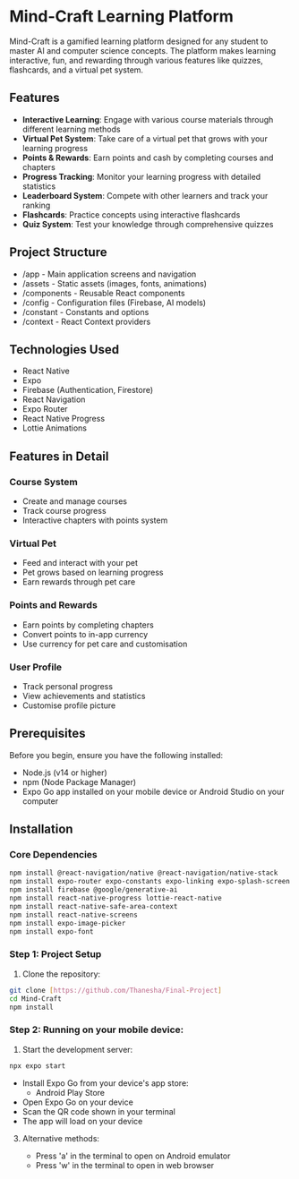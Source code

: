 # Mind-Craft Learning Platform

Mind-Craft is a gamified learning platform designed for any student to master AI and computer science concepts. The platform makes learning interactive, fun, and rewarding through various features like quizzes, flashcards, and a virtual pet system.

## Features

- **Interactive Learning**: Engage with various course materials through different learning methods
- **Virtual Pet System**: Take care of a virtual pet that grows with your learning progress
- **Points & Rewards**: Earn points and cash by completing courses and chapters
- **Progress Tracking**: Monitor your learning progress with detailed statistics
- **Leaderboard System**: Compete with other learners and track your ranking
- **Flashcards**: Practice concepts using interactive flashcards
- **Quiz System**: Test your knowledge through comprehensive quizzes

## Project Structure
- /app - Main application screens and navigation
- /assets - Static assets (images, fonts, animations)
- /components - Reusable React components
- /config - Configuration files (Firebase, AI models)
- /constant - Constants and options
- /context - React Context providers
  
## Technologies Used
- React Native
- Expo
- Firebase (Authentication, Firestore)
- React Navigation
- Expo Router
- React Native Progress
- Lottie Animations

## Features in Detail

### Course System
- Create and manage courses
- Track course progress
- Interactive chapters with points system

### Virtual Pet
- Feed and interact with your pet
- Pet grows based on learning progress
- Earn rewards through pet care

### Points and Rewards
- Earn points by completing chapters
- Convert points to in-app currency
- Use currency for pet care and customisation

### User Profile
- Track personal progress
- View achievements and statistics
- Customise profile picture


## Prerequisites

Before you begin, ensure you have the following installed:
- Node.js (v14 or higher)
- npm (Node Package Manager)
- Expo Go app installed on your mobile device or Android Studio on your computer

## Installation
### Core Dependencies
```bash
npm install @react-navigation/native @react-navigation/native-stack
npm install expo-router expo-constants expo-linking expo-splash-screen expo-status-bar expo
npm install firebase @google/generative-ai
npm install react-native-progress lottie-react-native
npm install react-native-safe-area-context
npm install react-native-screens
npm install expo-image-picker
npm install expo-font
```
### Step 1: Project Setup
1. Clone the repository:
```bash
git clone [https://github.com/Thanesha/Final-Project]
cd Mind-Craft
npm install
 ```

### Step 2: Running on your mobile device:
   1. Start the development server:
```bash
npx expo start
```
  - Install Expo Go from your device's app store:
    - Android Play Store
  - Open Expo Go on your device
  - Scan the QR code shown in your terminal
  - The app will load on your device
3. Alternative methods:
   
   - Press 'a' in the terminal to open on Android emulator
   - Press 'w' in the terminal to open in web browser
